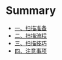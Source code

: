 # Summary

* [一、扫描准备](README.md)
* [二、扫描流程](chapter1.md)
* [三、扫描技巧](san-3001-sao-miao-ji-qiao.md)
* [四、注意事项](si-3001-zhu-yi-shi-xiang.md)

